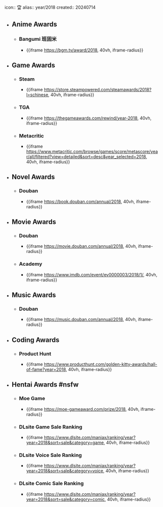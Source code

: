 icon:: 🏆
alias:: year/2018
created:: 20240714

- ## Anime Awards
  - ### Bangumi 班固米
    - {{iframe https://bgm.tv/award/2018, 40vh, iframe-radius}}
- ## Game Awards
  - ### Steam
    - {{iframe https://store.steampowered.com/steamawards/2018?l=schinese, 40vh, iframe-radius}}
  - ### TGA
    - {{iframe https://thegameawards.com/rewind/year-2018, 40vh, iframe-radius}}
  - ### Metacritic
    - {{iframe https://www.metacritic.com/browse/games/score/metascore/year/all/filtered?view=detailed&sort=desc&year_selected=2018, 40vh, iframe-radius}}
- ## Novel Awards
  - ### Douban
    - {{iframe https://book.douban.com/annual/2018, 40vh, iframe-radius}}
- ## Movie Awards
  - ### Douban
    - {{iframe https://movie.douban.com/annual/2018, 40vh, iframe-radius}}
  - ### Academy
    - {{iframe https://www.imdb.com/event/ev0000003/2018/1/, 40vh, iframe-radius}}
- ## Music Awards
  - ### Douban
    - {{iframe https://music.douban.com/annual/2018, 40vh, iframe-radius}}
- ## Coding Awards
  - ### Product Hunt
    - {{iframe https://www.producthunt.com/golden-kitty-awards/hall-of-fame?year=2018, 40vh, iframe-radius}}
- ## Hentai Awards #nsfw
  - ### Moe Game
    - {{iframe https://moe-gameaward.com/prize/2018, 40vh, iframe-radius}}
  - ###  DLsite Game Sale Ranking
    - {{iframe https://www.dlsite.com/maniax/ranking/year?year=2018&sort=sale&category=game, 40vh, iframe-radius}}
  - ### DLsite Voice Sale Ranking
    - {{iframe https://www.dlsite.com/maniax/ranking/year?year=2018&sort=sale&category=voice, 40vh, iframe-radius}}
  - ### DLsite Comic Sale Ranking
    - {{iframe https://www.dlsite.com/maniax/ranking/year?year=2018&sort=sale&category=comic, 40vh, iframe-radius}}